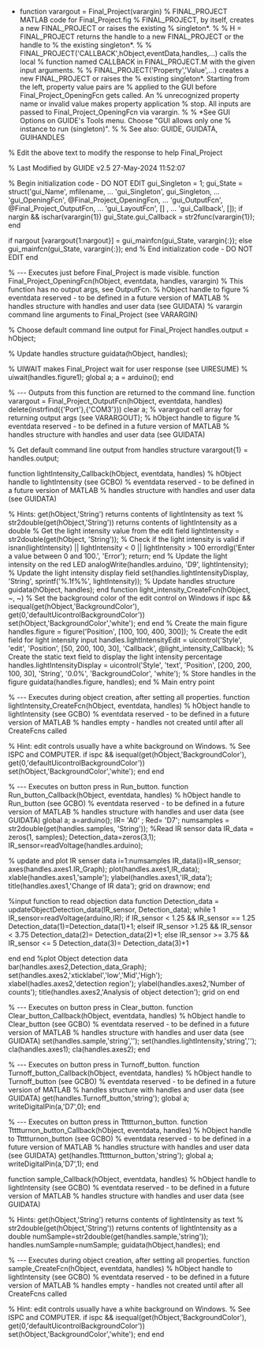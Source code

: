 - function varargout = Final_Project(varargin)
% FINAL_PROJECT MATLAB code for Final_Project.fig
%      FINAL_PROJECT, by itself, creates a new FINAL_PROJECT or raises the existing
%      singleton*.
%
%      H = FINAL_PROJECT returns the handle to a new FINAL_PROJECT or the handle to
%      the existing singleton*.
%
%      FINAL_PROJECT('CALLBACK',hObject,eventData,handles,...) calls the local
%      function named CALLBACK in FINAL_PROJECT.M with the given input arguments.
%
%      FINAL_PROJECT('Property','Value',...) creates a new FINAL_PROJECT or raises the
%      existing singleton*.  Starting from the left, property value pairs are
%      applied to the GUI before Final_Project_OpeningFcn gets called.  An
%      unrecognized property name or invalid value makes property application
%      stop.  All inputs are passed to Final_Project_OpeningFcn via varargin.
%
%      *See GUI Options on GUIDE's Tools menu.  Choose "GUI allows only one
%      instance to run (singleton)".
%
% See also: GUIDE, GUIDATA, GUIHANDLES

% Edit the above text to modify the response to help Final_Project

% Last Modified by GUIDE v2.5 27-May-2024 11:52:07

% Begin initialization code - DO NOT EDIT
gui_Singleton = 1;
gui_State = struct('gui_Name',       mfilename, ...
                   'gui_Singleton',  gui_Singleton, ...
                   'gui_OpeningFcn', @Final_Project_OpeningFcn, ...
                   'gui_OutputFcn',  @Final_Project_OutputFcn, ...
                   'gui_LayoutFcn',  [] , ...
                   'gui_Callback',   []);
if nargin && ischar(varargin{1})
    gui_State.gui_Callback = str2func(varargin{1});
end

if nargout
    [varargout{1:nargout}] = gui_mainfcn(gui_State, varargin{:});
else
    gui_mainfcn(gui_State, varargin{:});
end
% End initialization code - DO NOT EDIT
end

% --- Executes just before Final_Project is made visible.
function Final_Project_OpeningFcn(hObject, eventdata, handles, varargin)
% This function has no output args, see OutputFcn.
% hObject    handle to figure
% eventdata  reserved - to be defined in a future version of MATLAB
% handles    structure with handles and user data (see GUIDATA)
% varargin   command line arguments to Final_Project (see VARARGIN)

% Choose default command line output for Final_Project
handles.output = hObject;

% Update handles structure
guidata(hObject, handles);

% UIWAIT makes Final_Project wait for user response (see UIRESUME)
% uiwait(handles.figure1);
global a;
a = arduino();
end 

% --- Outputs from this function are returned to the command line.
function varargout = Final_Project_OutputFcn(hObject, eventdata, handles) 
delete(instrfind({'Port'},{'COM3'}))
clear a;
% varargout  cell array for returning output args (see VARARGOUT);
% hObject    handle to figure
% eventdata  reserved - to be defined in a future version of MATLAB
% handles    structure with handles and user data (see GUIDATA)

% Get default command line output from handles structure
varargout{1} = handles.output;


function lightIntensity_Callback(hObject, eventdata, handles)
% hObject    handle to lightIntensity (see GCBO)
% eventdata  reserved - to be defined in a future version of MATLAB
% handles    structure with handles and user data (see GUIDATA)

% Hints: get(hObject,'String') returns contents of lightIntensity as text
%        str2double(get(hObject,'String')) returns contents of lightIntensity as a double
 % Get the light intensity value from the edit field
    lightIntensity = str2double(get(hObject, 'String'));
    % Check if the light intensity is valid
    if isnan(lightIntensity) || lightIntensity < 0 || lightIntensity > 100
        errordlg('Enter a value between 0 and 100.', 'Error');
        return;
    end
    % Update the light intensity on the red LED
    analogWrite(handles.arduino, 'D9', lightIntensity);
    % Update the light intensity display field
    set(handles.lightIntensityDisplay, 'String', sprintf('%.1f%%', lightIntensity));
    % Update handles structure
    guidata(hObject, handles);
end
function light_intensity_CreateFcn(hObject, ~, ~)
    % Set the background color of the edit control on Windows
    if ispc && isequal(get(hObject,'BackgroundColor'), get(0,'defaultUicontrolBackgroundColor'))
        set(hObject,'BackgroundColor','white');
    end
end
    % Create the main figure
    handles.figure = figure('Position', [100, 100, 400, 300]);
    % Create the edit field for light intensity input
    handles.lightIntensityEdit = uicontrol('Style', 'edit', 'Position', [50, 200, 100, 30], 'Callback', @light_intensity_Callback);
    % Create the static text field to display the light intensity percentage
    handles.lightIntensityDisplay = uicontrol('Style', 'text', 'Position', [200, 200, 100, 30], 'String', '0.0%', 'BackgroundColor', 'white');
    % Store handles in the figure
    guidata(handles.figure, handles);
end
% Main entry point

% --- Executes during object creation, after setting all properties.
function lightIntensity_CreateFcn(hObject, eventdata, handles)
% hObject    handle to lightIntensity (see GCBO)
% eventdata  reserved - to be defined in a future version of MATLAB
% handles    empty - handles not created until after all CreateFcns called

% Hint: edit controls usually have a white background on Windows.
%       See ISPC and COMPUTER.
if ispc && isequal(get(hObject,'BackgroundColor'), get(0,'defaultUicontrolBackgroundColor'))
    set(hObject,'BackgroundColor','white');
end
end


% --- Executes on button press in Run_button.
function Run_button_Callback(hObject, eventdata, handles)
% hObject    handle to Run_button (see GCBO)
% eventdata  reserved - to be defined in a future version of MATLAB
% handles    structure with handles and user data (see GUIDATA)
global a;
a=arduino();
IR= 'A0' ;
Red= 'D7';
numsamples = str2double(get(handles.samples, 'String'));
%Read IR sensor data
IR_data = zeros(1, samples);
Detection_data=zeros(3,1);
IR_sensor=readVoltage(handles.arduino);

% update and plot IR senser data
i=1:numsamples
IR_data(i)=IR_sensor;
axes(handles.axes1.IR_Graph);
plot(handles.axes1,IR_data);
xlable(handles.axes1,'sample');
ylabel(handles.axes1,'IR_data');
title(handles.axes1,'Change of IR data');
grid on
drawnow;
end


%input function to read objection data
    function Detection_data = updateObjectDetection_data(IR_sensor, Detection_data);
while 1
IR_sensor=readVoltage(arduino,IR);
if IR_sensor < 1.25 && IR_sensor == 1.25
    Detection_data(1)=Detection_data(1)+1;
elseif IR_sensor >1.25 && IR_sensor < 3.75
    Detection_data(2)= Detection_data(2)+1;
else IR_sensor >= 3.75 && IR_sensor <= 5
    Detection_data(3)= Detection_data(3)+1
    
end
end
%plot Object detection data
bar(handles.axes2,Detection_data_Graph);
set(handles.axes2,'xticklabel','low','Mid','High');
xlabel(hadles.axes2,'detection region');
ylabel(handles.axes2,'Number of counts');
title(handles.axes2,'Analysis of object detection');
grid on
end


% --- Executes on button press in Clear_button.
function Clear_button_Callback(hObject, eventdata, handles)
% hObject    handle to Clear_button (see GCBO)
% eventdata  reserved - to be defined in a future version of MATLAB
% handles    structure with handles and user data (see GUIDATA)
set(handles.sample,'string','');
set(handles.lightIntensity,'string','');
cla(handles.axes1);
cla(handles.axes2);
end

% --- Executes on button press in Turnoff_button.
function Turnoff_button_Callback(hObject, eventdata, handles)
% hObject    handle to Turnoff_button (see GCBO)
% eventdata  reserved - to be defined in a future version of MATLAB
% handles    structure with handles and user data (see GUIDATA)
get(handles.Turnoff_button,'string');
global a;
writeDigitalPin(a,'D7',0);
end

% --- Executes on button press in Ttttturnon_button.
function Ttttturnon_button_Callback(hObject, eventdata, handles)
% hObject    handle to Ttttturnon_button (see GCBO)
% eventdata  reserved - to be defined in a future version of MATLAB
% handles    structure with handles and user data (see GUIDATA)
get(handles.Ttttturnon_button,'string');
global a;
writeDigitalPin(a,'D7',1);
end

function sample_Callback(hObject, eventdata, handles)
% hObject    handle to lightIntensity (see GCBO)
% eventdata  reserved - to be defined in a future version of MATLAB
% handles    structure with handles and user data (see GUIDATA)

% Hints: get(hObject,'String') returns contents of lightIntensity as text
%        str2double(get(hObject,'String')) returns contents of lightIntensity as a double
numSample=str2double(get(handles.sample,'string'));
handles.numSample=numSample;
guidata(hObject,handles);
end

% --- Executes during object creation, after setting all properties.
function sample_CreateFcn(hObject, eventdata, handles)
% hObject    handle to lightIntensity (see GCBO)
% eventdata  reserved - to be defined in a future version of MATLAB
% handles    empty - handles not created until after all CreateFcns called


% Hint: edit controls usually have a white background on Windows.
%       See ISPC and COMPUTER.
if ispc && isequal(get(hObject,'BackgroundColor'), get(0,'defaultUicontrolBackgroundColor'))
    set(hObject,'BackgroundColor','white');
end
end
